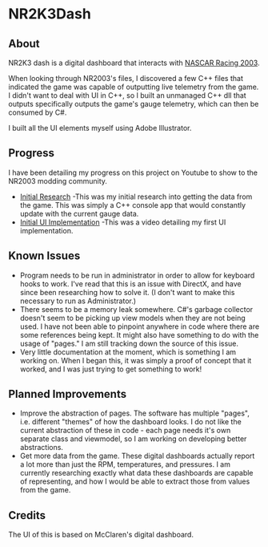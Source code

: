 # NR2K3Dash

## About
NR2K3 dash is a digital dashboard that interacts with [NASCAR Racing 2003](https://en.wikipedia.org/wiki/NASCAR_Racing_2003_Season).

When looking through NR2003's files, I discovered a few C++ files that indicated the game was capable of outputting live telemetry from the game. I didn't want to deal with UI in C++, so I built an unmanaged C++ dll that outputs specifically outputs the game's gauge telemetry, which can then be consumed by C#.

I built all the UI elements myself using Adobe Illustrator.

## Progress
I have been detailing my progress on this project on Youtube to show to the NR2003 modding community.
- [Initial Research](https://youtu.be/PCQH0ikYatI?t=48)
  -This was my initial research into getting the data from the game. This was simply a C++ console app that would constantly update with the current gauge data.
- [Initial UI Implementation](https://youtu.be/PIa7NRZof-0?t=36)
  -This was a video detailing my first UI implementation.


## Known Issues
- Program needs to be run in administrator in order to allow for keyboard hooks to work. I've read that this is an issue with DirectX, and have since been researching how to solve it. (I don't want to make this necessary to run as Administrator.)
- There seems to be a memory leak somewhere. C#'s garbage collector doesn't seem to be picking up view models when they are not being used. I have not been able to pinpoint anywhere in code where there are some references being kept. It might also have something to do with the usage of "pages." I am still tracking down the source of this issue.
- Very little documentation at the moment, which is something I am working on. When I began this, it was simply a proof of concept that it worked, and I was just trying to get something to work!


## Planned Improvements
- Improve the abstraction of pages. The software has multiple "pages", i.e. different "themes" of how the dashboard looks. I do not like the current abstraction of these in code - each page needs it's own separate class and viewmodel, so I am working on developing better abstractions.
- Get more data from the game. These digital dashboards actually report a lot more than just the RPM, temperatures, and pressures. I am currently researching exactly what data these dashboards are capable of representing, and how I would be able to extract those from values from the game.

## Credits
The UI of this is based on McClaren's digital dashboard.

